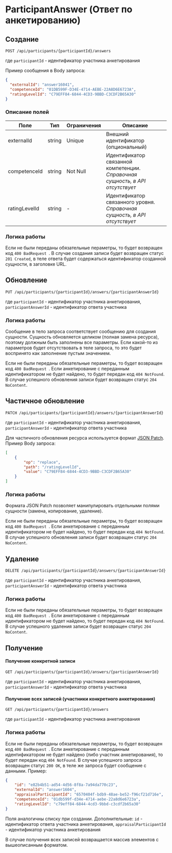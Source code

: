 # ParticipantAnswer (Ответ по анкетированию)
## Создание

`POST /api/participants/{participantId}/answers`

где ```participantId``` - идентификатор участника анкетирования

Пример сообщения в Body запроса:

```json
{
  "externalId": "answer16041",
  "competenceId": "01DB599F-D34E-4714-AEBE-22A8D6E6723A",
  "ratingLevelId": "C79EFF84-6844-4CD3-9BBD-C3CDF2B65A30"
}
```

### Описание полей

|Поле|Тип|Ограничения|Описание|
|----|--------|------------|-----------|
|externalId|string| Unique |Внешний идентификатор (опциональный)|
|competenceId|string|Not Null|Идентификатор связанной компетенции. *Справочная сущность, в API отсутствует*|
|ratingLevelId|string| - |Идентификатор связанного уровня. *Справочная сущность, в API отсутствует*|


### Логика работы

Если не были переданы обязательные пераметры, то будет возвращен код ```400 BadRequest ```.
В случае создания записи будет возвращен статус ```201 Created```, в теле ответа будет содержаться идентификатор созданной сущности, в заголовке URL.</br>

## Обновление

`PUT /api/participants/{participantId}/answers/{participantAnswerId}`

где ```participantId``` - идентификатор участника  анкетирования, ```participantAnswerId``` - идентификатор ответа участника

### Логика работы

Сообщение в тело запроса соответствует сообщению для создания сущности. Сущность обновляется целиком (полная замена ресурса), поэтому должным быть заполнены все параметры. Если какой-то из параметров будет отсутствовать в теле запроса, то это будет воспринято как заполнение пустым значением.
</br>

Если не были переданы обязательные пераметры, то будет возвращен код ```400 BadRequest ```. Если анкетирование с переданным идентификатором не будет найдено, то будет передан код ```404 NotFound```.
В случае успешного обновления записи будет возвращен статус ```204 NoContent```.


## Частичное обновление

`PATCH /api/participants/{participantId}/answers/{participantAnswerId}`

где ```participantId``` - идентификатор участника  анкетирования, ```participantAnswerId``` - идентификатор ответа участника

Для частичного обновления ресурса используется формат [JSON Patch](http://jsonpatch.com/). Пример Body запроса:

```json
[
    {
        "op": "replace",
        "path": "/ratingLevelId",
        "value": "C79EFF84-6844-4CD3-9BBD-C3CDF2B65A30"
    }
]
```

### Логика работы

Формата JSON Patch позволяет манипулировать отдельными полями сущности (замена, копирование, удаление).
</br>

Если не были переданы обязательные пераметры, то будет возвращен код ```400 BadRequest ```. Если анкетирование с переданным идентификатором не будет найдено, то будет передан код ```404 NotFound```.
В случае успешного обновления записи будет возвращен статус ```204 NoContent```.


## Удаление


`DELETE /api/participants/{participantId}/answers/{participantAnswerId}`

где ```participantId``` - идентификатор участника  анкетирования, ```participantAnswerId``` - идентификатор ответа участника


### Логика работы

Если не были переданы обязательные пераметры, то будет возвращен код ```400 BadRequest ```. Если анкетирование с переданным идентификатором не будет найдено, то будет передан код ```404 NotFound```.
В случае успешного удаления записи будет возвращен статус ```204 NoContent```.


## Получение 

#### Получение конкретной записи
`GET /api/participants/{participantId}/answers/{participantAnswerId}`

где ```participantId``` - идентификатор участника  анкетирования, ```participantAnswerId``` - идентификатор ответа участника
 
#### Получение всех записей (участники конкретного анкетирования)

`GET /api/participants/{participantId}/answers`

где ```participantId``` - идентификатор участника  анкетирования

### Логика работы

Если не были переданы обязательные пераметры, то будет возвращен код ```400 BadRequest ```. Если анкетирование с переданным идентификатором не будет найдено (либо участник анкетирования), то будет передан код ```404 NotFound```.
В случае успешного запроса возвращен статус ```200 OK```, в теле же запроса будет сообщение с данными. Пример:

```json
{
    "id": "e82b4b51-ad54-4d56-8f8a-7a94da770c23",
    "externalId": "answer1604",
    "appraisalParticipantId": "6570404f-bdb9-48ae-be52-f96cf21d716e",
    "competenceId": "01db599f-d34e-4714-aebe-22a8d6e6723a",
    "ratingLevelId": "c79eff84-6844-4cd3-9bbd-c3cdf2b65a30"
}
```

Поля аналогичны списку при создании. Дополнительные: ```id``` - идентификатор ответа участника анкетирования, ```appraisalParticipantId``` - идентификатор участника анкетирования

В случае получения всех записей возвращается массив элементов с вышеописанным форматом.
